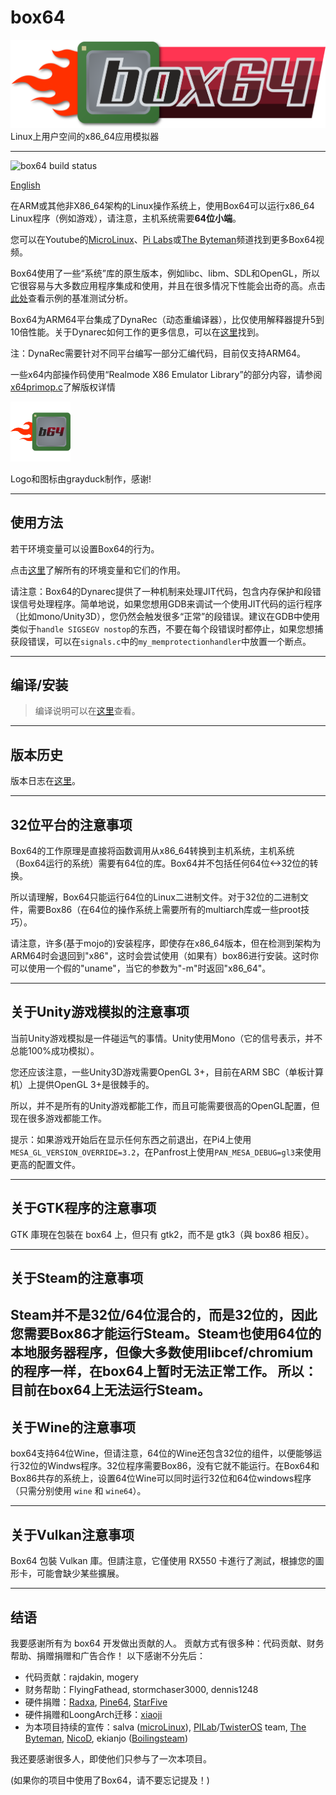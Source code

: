 # box64

![Official logo](img/Box64Logo.png "Official Logo")
Linux上用户空间的x86_64应用模拟器 

----
![box64 build status](https://app.travis-ci.com/ptitSeb/box64.svg?branch=main)

[English](README.md)

在ARM或其他非X86_64架构的Linux操作系统上，使用Box64可以运行x86_64 Linux程序（例如游戏），请注意，主机系统需要**64位小端**。

您可以在Youtube的[MicroLinux](https://www.youtube.com/channel/UCwFQAEj1lp3out4n7BeBatQ)、[Pi Labs](https://www.youtube.com/channel/UCgfQjdc5RceRlTGfuthBs7g)或[The Byteman](https://www.youtube.com/channel/UCEr8lpIJ3B5Ctc5BvcOHSnA)频道找到更多Box64视频。

Box64使用了一些“系统”库的原生版本，例如libc、libm、SDL和OpenGL，所以它很容易与大多数应用程序集成和使用，并且在很多情况下性能会出奇的高。点击[此处](https://box86.org/index.php/2021/06/game-performances/)查看示例的基准测试分析。

Box64为ARM64平台集成了DynaRec（动态重编译器），比仅使用解释器提升5到10倍性能。关于Dynarec如何工作的更多信息，可以在[这里](https://box86.org/2021/07/inner-workings-a-high%e2%80%91level-view-of-box86-and-a-low%e2%80%91level-view-of-the-dynarec/)找到。

注：DynaRec需要针对不同平台编写一部分汇编代码，目前仅支持ARM64。

一些x64内部操作码使用“Realmode X86 Emulator Library”的部分内容，请参阅[x64primop.c](../src/emu/x64primop.c)了解版权详情 

<img src="img/Box64Icon.png" width="96" height="96">

Logo和图标由grayduck制作，感谢!

----

使用方法
----

若干环境变量可以设置Box64的行为。

点击[这里](USAGE.md)了解所有的环境变量和它们的作用。

请注意：Box64的Dynarec提供了一种机制来处理JIT代码，包含内存保护和段错误信号处理程序。简单地说，如果您想用GDB来调试一个使用JIT代码的运行程序（比如mono/Unity3D），您仍然会触发很多“正常”的段错误。建议在GDB中使用类似于`handle SIGSEGV nostop`的东西，不要在每个段错误时都停止，如果您想捕获段错误，可以在`signals.c`中的`my_memprotectionhandler`中放置一个断点。

----

编译/安装
----
> 编译说明可以在[这里](COMPILE.md)查看。  

----

版本历史
----

版本日志在[这里](CHANGELOG.md)。

----

32位平台的注意事项
----

Box64的工作原理是直接将函数调用从x86_64转换到主机系统，主机系统（Box64运行的系统）需要有64位的库。Box64并不包括任何64位<->32位的转换。

所以请理解，Box64只能运行64位的Linux二进制文件。对于32位的二进制文件，需要Box86（在64位的操作系统上需要所有的multiarch库或一些proot技巧）。

请注意，许多(基于mojo的)安装程序，即使存在x86_64版本，但在检测到架构为ARM64时会退回到"x86"，这时会尝试使用（如果有）box86进行安装。这时你可以使用一个假的"uname"，当它的参数为"-m"时返回"x86_64"。

----

关于Unity游戏模拟的注意事项
----

当前Unity游戏模拟是一件碰运气的事情。Unity使用Mono（它的信号表示，并不总能100%成功模拟）。

您还应该注意，一些Unity3D游戏需要OpenGL 3+，目前在ARM SBC（单板计算机）上提供OpenGL 3+是很棘手的。

所以，并不是所有的Unity游戏都能工作，而且可能需要很高的OpenGL配置，但现在很多游戏都能工作。

提示：如果游戏开始后在显示任何东西之前退出，在Pi4上使用`MESA_GL_VERSION_OVERRIDE=3.2`，在Panfrost上使用`PAN_MESA_DEBUG=gl3`来使用更高的配置文件。

----

关于GTK程序的注意事项
----

GTK 庫現在包裝在 box64 上，但只有 gtk2，而不是 gtk3（與 box86 相反）。

----

关于Steam的注意事项
----

Steam并不是32位/64位混合的，而是32位的，因此您需要Box86才能运行Steam。Steam也使用64位的本地服务器程序，但像大多数使用libcef/chromium的程序一样，在box64上暂时无法正常工作。
所以：目前在box64上无法运行Steam。
----

关于Wine的注意事项
----

box64支持64位Wine，但请注意，64位的Wine还包含32位的组件，以便能够运行32位的Windws程序。32位程序需要Box86，没有它就不能运行。在Box64和Box86共存的系统上，设置64位Wine可以同时运行32位和64位windows程序（只需分别使用 `wine` 和 `wine64`）。

----

关于Vulkan注意事项
----

Box64 包裝 Vulkan 庫。但請注意，它僅使用 RX550 卡進行了測試，根據您的圖形卡，可能會缺少某些擴展。

----

结语
----

我要感谢所有为 box64 开发做出贡献的人。
贡献方式有很多种：代码贡献、财务帮助、捐赠捐赠和广告合作！
以下感谢不分先后： 
 * 代码贡献：rajdakin, mogery
 * 财务帮助：FlyingFathead, stormchaser3000, dennis1248
 * 硬件捐赠：[Radxa](https://rockpi.org/), [Pine64](https://www.pine64.org/), [StarFive](https://rvspace.org/)
 * 硬件捐赠和LoongArch迁移：[xiaoji](https://www.linuxgame.cn)
 * 为本项目持续的宣传：salva ([microLinux](https://www.youtube.com/channel/UCwFQAEj1lp3out4n7BeBatQ)), [PILab](https://www.youtube.com/channel/UCgfQjdc5RceRlTGfuthBs7g)/[TwisterOS](https://twisteros.com/) team, [The Byteman](https://www.youtube.com/channel/UCEr8lpIJ3B5Ctc5BvcOHSnA), [NicoD](https://www.youtube.com/channel/UCpv7NFr0-9AB5xoklh3Snhg), ekianjo ([Boilingsteam](https://boilingsteam.com/))

我还要感谢很多人，即使他们只参与了一次本项目。

(如果你的项目中使用了Box64，请不要忘记提及！)

